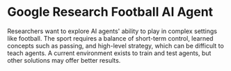 # Google Research Football AI Agent
Researchers want to explore AI agents' ability to play in complex settings like football. The sport requires a balance of short-term control, learned concepts such as passing, and high-level strategy, which can be difficult to teach agents. A current environment exists to train and test agents, but other solutions may offer better results.
